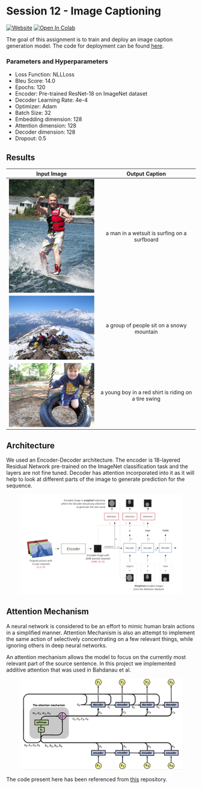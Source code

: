 # Session 12 - Image Captioning

[![Website](https://img.shields.io/badge/Website-blue.svg)](http://orionai.s3-website.ap-south-1.amazonaws.com/imagecaptioning)
[![Open In Colab](https://colab.research.google.com/assets/colab-badge.svg)](https://colab.research.google.com/drive/1IwLk3f92IdjiJoSPX3XU0pn7J5HXcYWM?usp=sharing)

The goal of this assignment is to train and deploy an image caption generation model. The code for deployment can be found [here](deployment).

### Parameters and Hyperparameters

- Loss Function: NLLLoss
- Bleu Score: 14.0
- Epochs: 120
- Encoder: Pre-trained ResNet-18 on ImageNet dataset
- Decoder Learning Rate: 4e-4
- Optimizer: Adam
- Batch Size: 32
- Embedding dimension: 128
- Attention dimension: 128
- Decoder dimension: 128
- Dropout: 0.5

## Results

|                             Input Image                              |                    Output Caption                    |
| :------------------------------------------------------------------: | :--------------------------------------------------: |
| <img src="./images/input1.jpg" width="300px" alt="centered image" /> |     a man in a wetsuit is surfing on a surfboard     |
| <img src="./images/input2.jpg" width="300px" alt="centered image" /> |      a group of people sit on a snowy mountain       |
| <img src="./images/input3.jpg" width="300px" alt="centered image" /> | a young boy in a red shirt is riding on a tire swing |

## Architecture

We used an Encoder-Decoder architecture. The encoder is 18-layered Residual Network pre-trained on the ImageNet classification task and the layers are not fine tuned. Decoder has attention incorporated into it as it will help to look at different parts of the image to generate prediction for the sequence.

<p align='center'>
    <img src="./images/architecture.JPG" width="430px" alt="architecture" />  
</p>

## Attention Mechanism

A neural network is considered to be an effort to mimic human brain actions in a simplified manner. Attention Mechanism is also an attempt to implement the same action of selectively concentrating on a few relevant things, while ignoring others in deep neural networks.

An attention mechanism allows the model to focus on the currently most relevant part of the source sentence. In this project we implemented additive attention that was used in Bahdanau et al.

<p align='center'>
    <img src="./images/attention.jpeg" width="430px" alt="attention mechanism" />  
</p>

The code present here has been referenced from [this](https://github.com/sgrvinod/a-PyTorch-Tutorial-to-Image-Captioning) repository.
